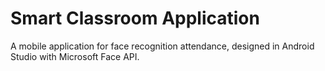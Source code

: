 # Smart Classroom Application
A mobile application for face recognition attendance, designed in Android Studio with Microsoft Face API.
